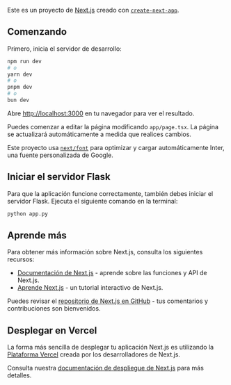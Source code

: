 Este es un proyecto de [Next.js](https://nextjs.org/) creado con [`create-next-app`](https://github.com/vercel/next.js/tree/canary/packages/create-next-app).

## Comenzando

Primero, inicia el servidor de desarrollo:

```bash
npm run dev
# o
yarn dev
# o
pnpm dev
# o
bun dev
```

Abre [http://localhost:3000](http://localhost:3000) en tu navegador para ver el resultado.

Puedes comenzar a editar la página modificando `app/page.tsx`. La página se actualizará automáticamente a medida que realices cambios.

Este proyecto usa [`next/font`](https://nextjs.org/docs/basic-features/font-optimization) para optimizar y cargar automáticamente Inter, una fuente personalizada de Google.

## Iniciar el servidor Flask

Para que la aplicación funcione correctamente, también debes iniciar el servidor Flask. Ejecuta el siguiente comando en la terminal:

```bash
python app.py
```

## Aprende más

Para obtener más información sobre Next.js, consulta los siguientes recursos:

- [Documentación de Next.js](https://nextjs.org/docs) - aprende sobre las funciones y API de Next.js.
- [Aprende Next.js](https://nextjs.org/learn) - un tutorial interactivo de Next.js.

Puedes revisar el [repositorio de Next.js en GitHub](https://github.com/vercel/next.js) - tus comentarios y contribuciones son bienvenidos.

## Desplegar en Vercel

La forma más sencilla de desplegar tu aplicación Next.js es utilizando la [Plataforma Vercel](https://vercel.com/new?utm_medium=default-template&filter=next.js&utm_source=create-next-app&utm_campaign=create-next-app-readme) creada por los desarrolladores de Next.js.

Consulta nuestra [documentación de despliegue de Next.js](https://nextjs.org/docs/deployment) para más detalles.

